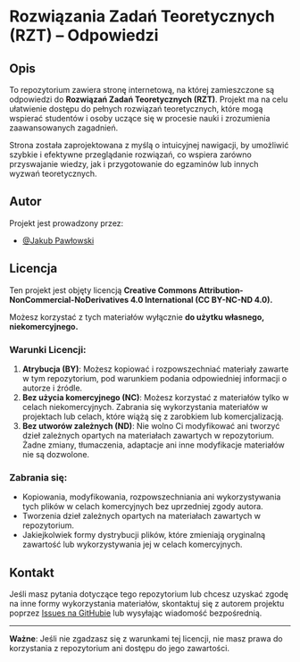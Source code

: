 # Rozwiązania Zadań Teoretycznych (RZT) – Odpowiedzi

## Opis
To repozytorium zawiera stronę internetową, na której zamieszczone są odpowiedzi do __Rozwiązań Zadań Teoretycznych (RZT)__. Projekt ma na celu ułatwienie dostępu do pełnych rozwiązań teoretycznych, które mogą wspierać studentów i osoby uczące się w procesie nauki i zrozumienia zaawansowanych zagadnień.

Strona została zaprojektowana z myślą o intuicyjnej nawigacji, by umożliwić szybkie i efektywne przeglądanie rozwiązań, co wspiera zarówno przyswajanie wiedzy, jak i przygotowanie do egzaminów lub innych wyzwań teoretycznych.

## Autor
Projekt jest prowadzony przez:
- [@Jakub Pawłowski](https://www.github.com/Pablo-PL)

## Licencja
Ten projekt jest objęty licencją __Creative Commons Attribution-NonCommercial-NoDerivatives 4.0 International (CC BY-NC-ND 4.0).__

Możesz korzystać z tych materiałów wyłącznie __do użytku własnego, niekomercyjnego.__ 

### Warunki Licencji:
1. **Atrybucja (BY)**: Możesz kopiować i rozpowszechniać materiały zawarte w tym repozytorium, pod warunkiem podania odpowiedniej informacji o autorze i źródle.
2. **Bez użycia komercyjnego (NC)**: Możesz korzystać z materiałów tylko w celach niekomercyjnych. Zabrania się wykorzystania materiałów w projektach lub celach, które wiążą się z zarobkiem lub komercjalizacją.
3. **Bez utworów zależnych (ND)**: Nie wolno Ci modyfikować ani tworzyć dzieł zależnych opartych na materiałach zawartych w repozytorium. Żadne zmiany, tłumaczenia, adaptacje ani inne modyfikacje materiałów nie są dozwolone.

### Zabrania się:
- Kopiowania, modyfikowania, rozpowszechniania ani wykorzystywania tych plików w celach komercyjnych bez uprzedniej zgody autora.
- Tworzenia dzieł zależnych opartych na materiałach zawartych w repozytorium.
- Jakiejkolwiek formy dystrybucji plików, które zmieniają oryginalną zawartość lub wykorzystywania jej w celach komercyjnych.

## Kontakt
Jeśli masz pytania dotyczące tego repozytorium lub chcesz uzyskać zgodę na inne formy wykorzystania materiałów, skontaktuj się z autorem projektu poprzez [Issues na GitHubie](https://www.github.com/Pablo-PL/RZT/issues) lub wysyłając wiadomość bezpośrednią.

---

**Ważne**: Jeśli nie zgadzasz się z warunkami tej licencji, nie masz prawa do korzystania z repozytorium ani dostępu do jego zawartości.
